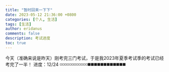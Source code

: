 ```yaml
---
title: "暂时回来一下下"
date: 2023-05-12 21:36:00 +0800
categories: [个人, 生活]
tags: [生活]
author: eridanus
comments: false
description: 考试进度
toc: true
---
```


今天（准确来说是昨天）刚考完三门考试，于是我2023年夏季考试季的考试已经考完了一半！
进度：12/24
◽️◽️◽️◽️◽️◽️◽️◽️◽️◽️◽️◽️◼️◼️◼️◼️◼️◼️◼️◼️◼️◼️◼️◼️
